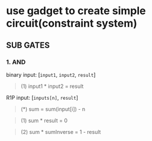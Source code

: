 # use gadget to create simple circuit(constraint system)

## SUB GATES

### 1. AND

binary input: [`input1`, `input2`, `result`]

> (1) input1 * input2 = result

R1P input: [`inputs[n]`, `result`]

> (*) sum = sum(input[i]) - n

> (1) sum * result = 0

> (2) sum * sumInverse = 1 - result

